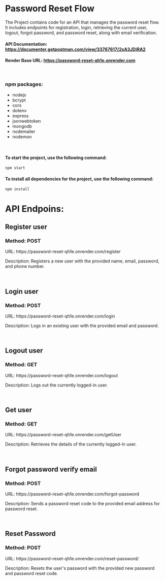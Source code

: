 # Password Reset Flow

<p>The Project contains code for an API that manages the password reset flow. It includes endpoints for registration, login, retrieving the current user, logout, forgot password, and password reset, along with email verification. </p>


#### API Documentation: https://documenter.getpostman.com/view/33767617/2sA3JDiRA2

#### Render Base URL: https://password-reset-qh1e.onrender.com

<br>

### npm packages:
<ul>
  <li>nodejs</li>
  <li>bcrypt</li>
  <li>cors</li>
  <li>dotenv</li>
  <li>express</li>
  <li>jsonwebtoken</li>
  <li>mongodb</li>
  <li>nodemailer</li>
  <li>nodemon</li>
</ul>
<br>


#### To start the project, use the following command:

```
npm start
```

#### To install all dependencies for the project, use the following command:

```
npm install
```
# API Endpoins:
## Register user
### Method: POST 
<p>URL: https://password-reset-qh1e.onrender.com/register</p>
<p>Description: Registers a new user with the provided name, email, password, and phone number.</p>

<br>

## Login user
### Method: POST
<p>URL: https://password-reset-qh1e.onrender.com/login</p>
<p>Description: Logs in an existing user with the provided email and password.</p>

<br>

## Logout user
### Method: GET
<p>URL: https://password-reset-qh1e.onrender.com/logout</p>
<p>Description: Logs out the currently logged-in user.</p>

<br>

## Get user
### Method: GET
<p>URL: https://password-reset-qh1e.onrender.com/getUser</p>
<p>Description: Retrieves the details of the currently logged-in user.</p>

<br>

## Forgot password verify email
### Method: POST
<p>URL: https://password-reset-qh1e.onrender.com/forgot-password</p>
<p>Description: Sends a password reset code to the provided email address for password reset.</p>

<br>

## Reset Password
### Method: POST
<p>URL: https://password-reset-qh1e.onrender.com/reset-password/</p>
<p>Description: Resets the user's password with the provided new password and password reset code.
</p>
